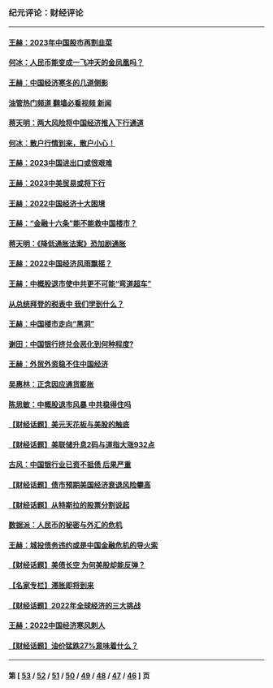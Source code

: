 ### 纪元评论：财经评论
---
#### [王赫：2023年中国股市再割韭菜](../../pages/nsc1026/n13965334.md?04070330) 
#### [何冰：人民币能变成一飞冲天的金凤凰吗？](../../pages/nsc1026/n13964999.md?04070330) 
#### [王赫：中国经济寒冬的几道侧影](../../pages/nsc1026/n13932953.md?04070330) 
#### [油管热门频道 翻墙必看视频 新闻](ok?04070330)
#### [蒋天明：两大风险将中国经济推入下行通道](../../pages/nsc1026/n13929820.md?04070330) 
#### [何冰：散户行情到来，散户小心！](../../pages/nsc1026/n13928308.md?04070330) 
#### [王赫：2023中国进出口或很艰难](../../pages/nsc1026/n13911515.md?04070330) 
#### [王赫：2023中美贸易或将下行](../../pages/nsc1026/n13899005.md?04070330) 
#### [王赫：2022中国经济十大困境](../../pages/nsc1026/n13883766.md?04070330) 
#### [王赫：“金融十六条”能不能救中国楼市？](../../pages/nsc1026/n13868431.md?04070330) 
#### [蒋天明：《降低通胀法案》恐加剧通胀](../../pages/nsc1026/n13806996.md?04070330) 
#### [王赫：2022中国经济风雨飘摇？](../../pages/nsc1026/n13803207.md?04070330) 
#### [王赫：中概股退市使中共更不可能“弯道超车”](../../pages/nsc1026/n13802858.md?04070330) 
#### [从总统拜登的税表中 我们学到什么？](../../pages/nsc1026/n13773081.md?04070330) 
#### [王赫：中国楼市走向“黑洞”](../../pages/nsc1026/n13770647.md?04070330) 
#### [谢田：中国银行挤兑会恶化到何种程度?](../../pages/nsc1026/n13766965.md?04070330) 
#### [王赫：外贸外资稳不住中国经济](../../pages/nsc1026/n13753933.md?04070330) 
#### [吴惠林：正念因应通货膨胀](../../pages/nsc1026/n13750350.md?04070330) 
#### [陈思敏：中概股退市风暴 中共稳得住吗](../../pages/nsc1026/n13738978.md?04070330) 
#### [【财经话题】美元天花板与美股的触底](../../pages/nsc1026/n13736495.md?04070330) 
#### [【财经话题】美联储升息2码与道指大涨932点](../../pages/nsc1026/n13727377.md?04070330) 
#### [古风：中国银行业已资不抵债 后果严重](../../pages/nsc1026/n13726111.md?04070330) 
#### [【财经话题】债市预期美国经济衰退风险攀高](../../pages/nsc1026/n13698043.md?04070330) 
#### [【财经话题】从特斯拉的股票分割说起](../../pages/nsc1026/n13679733.md?04070330) 
#### [数据派：人民币的秘密与外汇的危机](../../pages/nsc1026/n13667092.md?04070330) 
#### [王赫：城投债务违约或是中国金融危机的导火索](../../pages/nsc1026/n13665322.md?04070330) 
#### [【财经话题】美债长空 为何美股却能反弹？](../../pages/nsc1026/n13665895.md?04070330) 
#### [【名家专栏】滞胀即将到来](../../pages/nsc1026/n13658171.md?04070330) 
#### [【财经话题】2022年全球经济的三大挑战](../../pages/nsc1026/n13654423.md?04070330) 
#### [王赫：2022中国经济寒风刺人](../../pages/nsc1026/n13651403.md?04070330) 
#### [【财经话题】油价猛跌27%意味着什么？](../../pages/nsc1026/n13648767.md?04070330) 

---
#### 第 [ [53](./53.md?04070330) / [52](./52.md?04070330) / [51](./51.md?04070330) / [50](./50.md?04070330) / [49](./49.md?04070330) / [48](./48.md?04070330) / [47](./47.md?04070330) / [46](./46.md?04070330) ] 页
